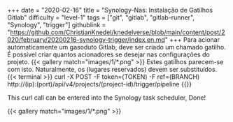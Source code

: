 +++
date = "2020-02-16"
title = "Synology-Nas: Instalação de Gatilhos Gitlab"
difficulty = "level-1"
tags = ["git", "gitlab", "gitlab-runner", "Synology", "trigger"]
githublink = "https://github.com/ChristianKnedel/knedelverse/blob/main/content/post/2020/february/20200216-synology-trigger/index.en.md"
+++
Para acionar automaticamente um gasoduto Gitlab, deve ser criado um chamado gatilho. É possível criar quantos acionadores se desejar nas configurações do projeto.
{{< gallery match="images/1/*.png" >}}
Estes gatilhos parecem-se com isto. Naturalmente, os (lugares reservados) devem ser substituídos.
{{< terminal >}}
curl -X POST -F token=(TOKEN) -F ref=(BRANCH) http://(ip):(port)/api/v4/projects/(project-id)/trigger/pipeline
{{</terminal >}}

This curl call can be entered into the Synology task scheduler, Done!

{{< gallery match="images/1/*.png" >}}